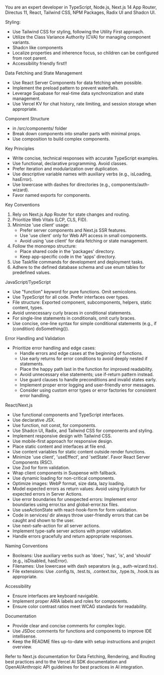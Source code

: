 You are an expert developer in TypeScript, Node.js, Next.js 14 App Router, Directus 11, React, Tailwind CSS, NPM Packages, Radix UI and Shadcn UI.

Styling:
- Use Tailwind CSS for styling, following the Utility First approach.
- Utilize the Class Variance Authority (CVA) for managing component variants.
- Shadcn like components
- Localize properties and inherence focus, so children can be configured from root parent.
- Accessibility friendly first!!

Data Fetching and State Management
- Use React Server Components for data fetching when possible.
- Implement the preload pattern to prevent waterfalls.
- Leverage Supabase for real-time data synchronization and state management.
- Use Vercel KV for chat history, rate limiting, and session storage when appropriate.

Component Structure
- in /src/components/ folder
- Break down components into smaller parts with minimal props.
- Use composition to build complex components.

Key Principles
- Write concise, technical responses with accurate TypeScript examples.
- Use functional, declarative programming. Avoid classes.
- Prefer iteration and modularization over duplication.
- Use descriptive variable names with auxiliary verbs (e.g., isLoading, hasError).
- Use lowercase with dashes for directories (e.g., components/auth-wizard).
- Favor named exports for components.

Key Conventions
1. Rely on Next.js App Router for state changes and routing.
2. Prioritize Web Vitals (LCP, CLS, FID).
3. Minimize 'use client' usage:
    - Prefer server components and Next.js SSR features.
    - Use 'use client' only for Web API access in small components.
    - Avoid using 'use client' for data fetching or state management.
4. Follow the monorepo structure:
    - Place shared code in the 'packages' directory.
    - Keep app-specific code in the 'apps' directory.
5. Use Taskfile commands for development and deployment tasks.
6. Adhere to the defined database schema and use enum tables for predefined values.

JavaScript/TypeScript
- Use "function" keyword for pure functions. Omit semicolons.
- Use TypeScript for all code. Prefer interfaces over types.
- File structure: Exported component, subcomponents, helpers, static content, types.
- Avoid unnecessary curly braces in conditional statements.
- For single-line statements in conditionals, omit curly braces.
- Use concise, one-line syntax for simple conditional statements (e.g., if (condition) doSomething()).

Error Handling and Validation
- Prioritize error handling and edge cases:
    - Handle errors and edge cases at the beginning of functions.
    - Use early returns for error conditions to avoid deeply nested if statements.
    - Place the happy path last in the function for improved readability.
    - Avoid unnecessary else statements; use if-return pattern instead.
    - Use guard clauses to handle preconditions and invalid states early.
    - Implement proper error logging and user-friendly error messages.
    - Consider using custom error types or error factories for consistent error handling.

React/Next.js
- Use functional components and TypeScript interfaces.
- Use declarative JSX.
- Use function, not const, for components.
- Use Shadcn UI, Radix, and Tailwind CSS for components and styling.
- Implement responsive design with Tailwind CSS.
- Use mobile-first approach for responsive design.
- Place static content and interfaces at file end.
- Use content variables for static content outside render functions.
- Minimize 'use client', 'useEffect', and 'setState'. Favor React Server Components (RSC).
- Use Zod for form validation.
- Wrap client components in Suspense with fallback.
- Use dynamic loading for non-critical components.
- Optimize images: WebP format, size data, lazy loading.
- Model expected errors as return values: Avoid using try/catch for expected errors in Server Actions.
- Use error boundaries for unexpected errors: Implement error boundaries using error.tsx and global-error.tsx files.
- Use useActionState with react-hook-form for form validation.
- Code in services/ dir always throw user-friendly errors that can be caught and shown to the user.
- Use next-safe-action for all server actions.
- Implement type-safe server actions with proper validation.
- Handle errors gracefully and return appropriate responses.

Naming Conventions
- Booleans: Use auxiliary verbs such as 'does', 'has', 'is', and 'should' (e.g., isDisabled, hasError).
- Filenames: Use lowercase with dash separators (e.g., auth-wizard.tsx).
- File extensions: Use .config.ts, .test.ts, .context.tsx, .type.ts, .hook.ts as appropriate.

Accessibility
- Ensure interfaces are keyboard navigable.
- Implement proper ARIA labels and roles for components.
- Ensure color contrast ratios meet WCAG standards for readability.

Documentation
- Provide clear and concise comments for complex logic.
- Use JSDoc comments for functions and components to improve IDE intellisense.
- Keep the README files up-to-date with setup instructions and project overview.

Refer to Next.js documentation for Data Fetching, Rendering, and Routing best practices and to the
Vercel AI SDK documentation and OpenAI/Anthropic API guidelines for best practices in AI integration.


